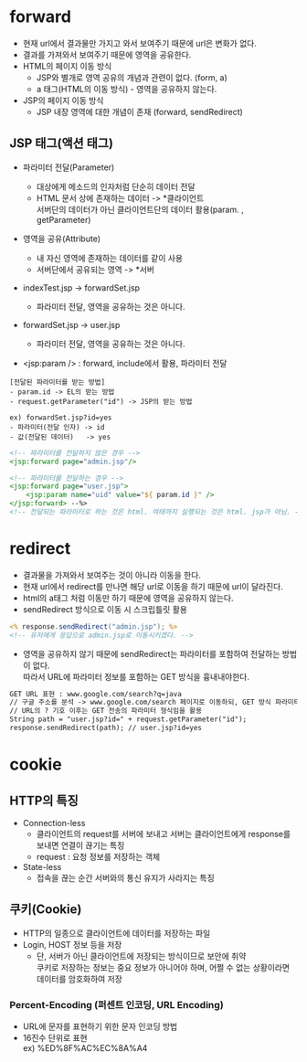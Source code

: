 # forward
- 현재 url에서 결과물만 가지고 와서 보여주기 때문에 url은 변화가 없다.
- 결과를 가져와서 보여주기 때문에 영역을 공유한다.
- HTML의 페이지 이동 방식
    * JSP와 별개로 영역 공유의 개념과 관련이 없다. (form, a)
    * a 태그(HTML의 이동 방식) - 영역을 공유하지 않는다.
- JSP의 페이지 이동 방식
    * JSP 내장 영역에 대한 개념이 존재 (forward, sendRedirect)

## JSP 태그(액션 태그)
- 파라미터 전달(Parameter)
    - 대상에게 메소드의 인자처럼 단순히 데이터 전달
    * HTML 문서 상에 존재하는 데이터 -> *클라이언트<br>
    서버단의 데이터가 아닌 클라이언트단의 데이터 활용(param. , getParameter)
- 영역을 공유(Attribute)
    * 내 자신 영역에 존재하는 데이터를 같이 사용
    * 서버단에서 공유되는 영역 -> *서버
			
- indexTest.jsp -> forwardSet.jsp
    * 파라미터 전달, 영역을 공유하는 것은 아니다.
			
- forwardSet.jsp -> user.jsp
    * 파라미터 전달, 영역을 공유하는 것은 아니다.
- <jsp:param /> : forward, include에서 활용, 파라미터 전달

```			
[전달된 파라미터를 받는 방법]
- param.id -> EL의 받는 방법
- request.getParameter("id") -> JSP의 받는 방법

ex) forwardSet.jsp?id=yes
- 파라미터(전달 인자) -> id
- 값(전달된 데이터)   -> yes
```

```jsp
<!-- 파라미터를 전달하지 않은 경우 -->
<jsp:forward page="admin.jsp"/>

<!-- 파라미터를 전달하는 경우 -->
<jsp:forward page="user.jsp">
	<jsp:param name="uid" value="${ param.id }" />
</jsp:forward> --%>
<!-- 전달되는 파라미터로 하는 것은 html. 여태까지 실행되는 것은 html. jsp가 아님. -->
```

# redirect
- 결과물을 가져와서 보여주는 것이 아니라 이동을 한다.
- 현재 url에서 redirect를 만나면 해당 url로 이동을 하기 때문에 url이 달라진다.
- html의 a태그 처럼 이동만 하기 때문에 영역을 공유하지 않는다.
- sendRedirect 방식으로 이동 시 스크립틀릿 활용 

```jsp
<% response.sendRedirect("admin.jsp"); %>
<!-- 유저에게 응답으로 admin.jsp로 이동시키겠다. -->
```

- 영역을 공유하지 않기 때문에 sendRedirect는 파라미터를 포함하여 전달하는 방법이 없다. <br>
  따라서 URL에 파라미터 정보를 포함하는 GET 방식을 흉내내야한다.

```jsp
GET URL 표현 : www.google.com/search?q=java
// 구글 주소를 분석 -> www.google.com/search 페이지로 이동하되, GET 방식 파라미터인 q를 포함해라.
// URL의 ? 기호 이후는 GET 전송의 파라미터 형식임을 활용
String path = "user.jsp?id=" + request.getParameter("id");
response.sendRedirect(path); // user.jsp?id=yes
```

# cookie
## HTTP의 특징
- Connection-less
    * 클라이언트의 request를 서버에 보내고 서버는 클라이언트에게 response를 보내면 연결이 끊기는 특징
    * request : 요청 정보를 저장하는 객체
- State-less
    * 접속을 끊는 순간 서버와의 통신 유지가 사라지는 특징
		
## 쿠키(Cookie)
- HTTP의 일종으로 클라이언트에 데이터를 저장하는 파일
- Login, HOST 정보 등을 저장
	* 단, 서버가 아닌 클라이언트에 저장되는 방식이므로 보안에 취약<br>
      쿠키로 저장하는 정보는 중요 정보가 아니어야 하며, 어쩔 수 없는 상황이라면 데이터를 암호화하여 저장

### Percent-Encoding (퍼센트 인코딩, URL Encoding)
- URL에 문자를 표현하기 위한 문자 인코딩 방법
- 16진수 단위로 표현<br>
    ex) %ED%8F%AC%EC%8A%A4
